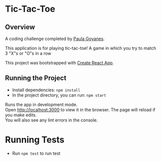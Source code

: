 # Tic-Tac-Toe

## Overview

A coding challenge completed by [Paula Goyanes](https://github.com/goyanespaula).

This application is for playing tic-tac-toe! A game in which you try to match 3 "X"s or "O"s in a row

This project was bootstrapped with [Create React App](https://github.com/facebookincubator/create-react-app).

## Running the Project

- Install dependencies: `npm install`
- In the project directory, you can run:
  `npm start`

Runs the app in development mode.<br>
Open [http://localhost:3000](http://localhost:3000) to view it in the browser.
The page will reload if you make edits.<br>
You will also see any lint errors in the console.

# Running Tests

- Run `npm test` to run test
